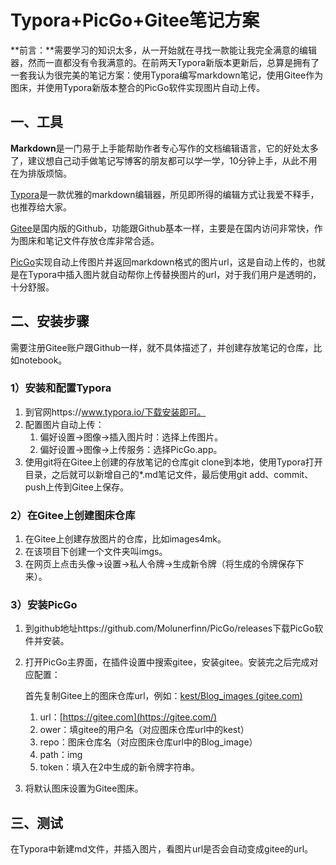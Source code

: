 # Typora+PicGo+Gitee笔记方案

**前言：**需要学习的知识太多，从一开始就在寻找一款能让我完全满意的编辑器，然而一直都没有令我满意的。在前两天Typora新版本更新后，总算是拥有了一套我认为很完美的笔记方案：使用Typora编写markdown笔记，使用Gitee作为图床，并使用Typora新版本整合的PicGo软件实现图片自动上传。

## 一、工具

**Markdown**是一门易于上手能帮助作者专心写作的文档编辑语言，它的好处太多了，建议想自己动手做笔记写博客的朋友都可以学一学，10分钟上手，从此不用在为排版烦恼。

[Typora](https://www.typora.io/)是一款优雅的markdown编辑器，所见即所得的编辑方式让我爱不释手，也推荐给大家。

[Gitee](https://gitee.com/)是国内版的Github，功能跟Github基本一样，主要是在国内访问非常快，作为图床和笔记文件存放仓库非常合适。

[PicGo](https://github.com/Molunerfinn/PicGo/releases)实现自动上传图片并返回markdown格式的图片url，这是自动上传的，也就是在Typora中插入图片就自动帮你上传替换图片的url，对于我们用户是透明的，十分舒服。

## 二、安装步骤

需要注册Gitee账户跟Github一样，就不具体描述了，并创建存放笔记的仓库，比如notebook。

### 1）安装和配置Typora

1. 到官网https://www.typora.io/下载安装即可。
2. 配置图片自动上传：
   1. 偏好设置->图像->插入图片时：选择上传图片。
   2. 偏好设置->图像->上传服务：选择PicGo.app。
3. 使用git将在Gitee上创建的存放笔记的仓库git clone到本地，使用Typora打开目录，之后就可以新增自己的*.md笔记文件，最后使用git add、commit、push上传到Gitee上保存。

### 2）在Gitee上创建图床仓库

1. 在Gitee上创建存放图片的仓库，比如images4mk。
2. 在该项目下创建一个文件夹叫imgs。
3. 在网页上点击头像->设置->私人令牌->生成新令牌（将生成的令牌保存下来）。

### 3）安装PicGo

1. 到github地址https://github.com/Molunerfinn/PicGo/releases下载PicGo软件并安装。

2. 打开PicGo主界面，在插件设置中搜索gitee，安装gitee。安装完之后完成对应配置：

   首先复制Gitee上的图床仓库url，例如：[kest/Blog_images (gitee.com)](https://gitee.com/kest/blog_images)

   1. url：[https://gitee.com](https://gitee.com/)
   2. ower：填gitee的用户名（对应图床仓库url中的kest）
   3. repo：图床仓库名（对应图床仓库url中的Blog_image）
   4. path：img
   5. token：填入在2中生成的新令牌字符串。

3. 将默认图床设置为Gitee图床。

## 三、测试

在Typora中新建md文件，并插入图片，看图片url是否会自动变成gitee的url。